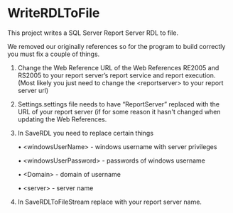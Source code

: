 # WriteRDLToFile
This project writes a SQL Server Report Server RDL to file.

We removed our originally references so for the program to build correctly you must fix a couple of things.
1.	Change the Web Reference URL of the Web References RE2005 and RS2005 to your report server’s report service and report execution. (Most likely you just need to change the \<reportserver\> to your report server url)
2.	Settings.settings file needs to have “ReportServer” replaced with the URL of your report server (if for some reason it hasn't changed when updating the Web References.
3.	In SaveRDL you need to replace certain things
  
    •	\<windowsUserName\> - windows username with server privileges
  
    •	\<windowsUserPassword\> - passwords of windows username
  
    •	\<Domain\> - domain of username
  
    •	\<server\> - server name
  
4.	In SaveRDLToFileStream replace <server> with your report server name.
